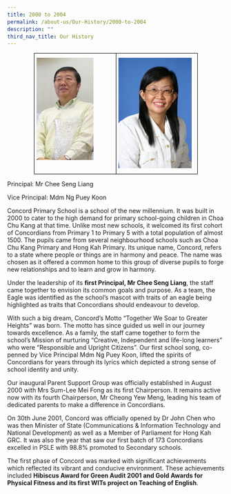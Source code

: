 ```yaml
---
title: 2000 to 2004
permalink: /about-us/Our-History/2000-to-2004
description: ""
third_nav_title: Our History
---
```

<style type="text/css">
.tg  {border-collapse:collapse;border-spacing:0;margin:0px auto;}
.tg td{border-color:black;border-style:solid;border-width:1px;font-family:Arial, sans-serif;font-size:14px;
  overflow:hidden;padding:10px 5px;word-break:normal;}
.tg th{border-color:black;border-style:solid;border-width:1px;font-family:Arial, sans-serif;font-size:14px;
  font-weight:normal;overflow:hidden;padding:10px 5px;word-break:normal;}
.tg .tg-0lax{text-align:left;vertical-align:top}
</style>
<table class="tg" style="undefined;table-layout: fixed; width: 380px">
<colgroup>
<col style="width: 190px">
<col style="width: 190px">
</colgroup>
<tbody>
  <tr>
    <td class="tg-0lax"><img src="/images/Mr%20Chee2.jpeg"></td>
    <td class="tg-0lax"><img src="/images/Puey%20Koon.jpeg"></td>
  </tr>
</tbody>
</table>

Principal: Mr Chee Seng Liang

Vice Principal: Mdm Ng Puey Koon

  

Concord Primary School is a school of the new millennium. It was built in 2000 to cater to the high demand for primary school-going children in Choa Chu Kang at that time. Unlike most new schools, it welcomed its first cohort of Concordians from Primary 1 to Primary 5 with a total population of almost 1500. The pupils came from several neighbourhood schools such as Choa Chu Kang Primary and Hong Kah Primary. Its unique name, Concord, refers to a state where people or things are in harmony and peace. The name was chosen as it offered a common home to this group of diverse pupils to forge new relationships and to learn and grow in harmony.

  

Under the leadership of its **first Principal, Mr Chee Seng Liang**, the staff came together to envision its common goals and purpose. As a team, the Eagle was identified as the school’s mascot with traits of an eagle being highlighted as traits that Concordians should endeavour to develop.

  

With such a big dream, Concord’s Motto “Together We Soar to Greater Heights” was born. The motto has since guided us well in our journey towards excellence. As a family, the staff came together to form the school’s Mission of nurturing “Creative, Independent and life-long learners” who were “Responsible and Upright Citizens”. Our first school song, co-penned by Vice Principal Mdm Ng Puey Koon, lifted the spirits of Concordians for years through its lyrics which depicted a strong sense of school identity and unity.

  

Our inaugural Parent Support Group was officially established in August 2000 with Mrs Sum-Lee Mei Fong as its first Chairperson. It remains active now with its fourth Chairperson, Mr Cheong Yew Meng, leading his team of dedicated parents to make a difference in Concordians.

  

On 30th June 2001, Concord was officially opened by Dr John Chen who was then Minister of State (Communications & Information Technology and National Development) as well as a Member of Parliament for Hong Kah GRC. It was also the year that saw our first batch of 173 Concordians excelled in PSLE with 98.8% promoted to Secondary schools.

  

The first phase of Concord was marked with significant achievements which reflected its vibrant and conducive environment. These achievements included **Hibiscus Award for Green Audit 2001 and Gold Awards for Physical Fitness and its first WITs project on Teaching of English**.